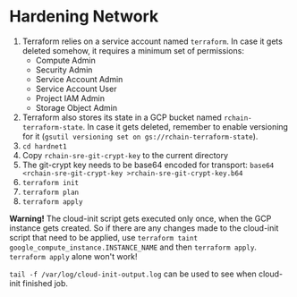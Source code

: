 # Hardening Network

1. Terraform relies on a service account named `terraform`.  In case it gets
   deleted somehow, it requires a minimum set of permissions:
    * Compute Admin
    * Security Admin
    * Service Account Admin
    * Service Account User
    * Project IAM Admin
    * Storage Object Admin
2. Terraform also stores its state in a GCP bucket named
   `rchain-terraform-state`.  In case it gets deleted, remember to enable
   versioning for it (`gsutil versioning set on gs://rchain-terraform-state`).
3. `cd hardnet1`
4. Copy `rchain-sre-git-crypt-key` to the current directory
5. The git-crypt key needs to be base64 encoded for transport: `base64 <rchain-sre-git-crypt-key >rchain-sre-git-crypt-key.b64`
6. `terraform init`
7. `terraform plan`
8. `terraform apply`

**Warning!** The cloud-init script gets executed only once, when the GCP instance
gets created.  So if there are any changes made to the cloud-init script that
need to be applied, use `terraform taint
google_compute_instance.INSTANCE_NAME` and then `terraform apply`.  `terraform
apply` alone won't work!

`tail -f /var/log/cloud-init-output.log` can be used to see when cloud-init finished job.
